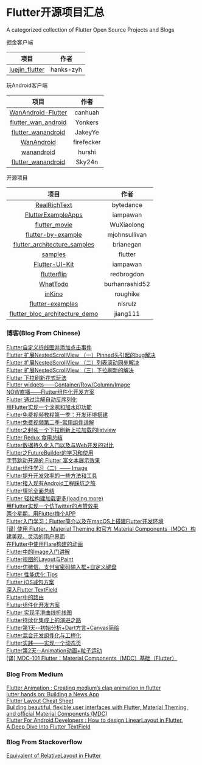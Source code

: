 # Flutter开源项目汇总  
A categorized collection of Flutter Open Source Projects and Blogs


掘金客户端

|                             项目                             |   作者    |
| :----------------------------------------------------------: | :-------: |
| [juejin_flutter](https://github.com/hanks-zyh/juejin_flutter) | hanks-zyh |

玩Android客户端

|                             项目                             |    作者    |
| :----------------------------------------------------------: | :--------: |
| [WanAndroid-Flutter](https://github.com/canhuah/WanAndroid-Flutter) |  canhuah   |
| [flutter_wan_android](https://github.com/Yonkers/flutter_wan_android) |  Yonkers   |
| [flutter_wanandroid](https://github.com/JakeyYe/flutter_wanandroid) |  JakeyYe   |
|    [WanAndroid](https://github.com/firefecker/WanAndroid)    | firefecker |
|      [wanandroid](https://github.com/hurshi/wanandroid)      |   hurshi   |
| [flutter_wanandroid](https://github.com/Sky24n/flutter_wanandroid) |   Sky24n   |

开源项目

|                             项目                             |   作者    |
| :----------------------------------------------------------: | :-------: |
|  [RealRichText](https://github.com/bytedance/RealRichText)   | bytedance |
| [FlutterExampleApps](https://github.com/iampawan/FlutterExampleApps) | iampawan  |
| [flutter_movie](https://github.com/WuXiaolong/flutter_movie) | WuXiaolong  |
| [flutter-by-example](https://github.com/mjohnsullivan/flutter-by-example) | mjohnsullivan |
| [flutter_architecture_samples](https://github.com/brianegan/flutter_architecture_samples) | brianegan |
| [samples](https://github.com/flutter/samples) | flutter |
| [Flutter-UI-Kit](https://github.com/iampawan/Flutter-UI-Kit) | iampawan |
| [flutterflip](https://github.com/redbrogdon/flutterflip) | redbrogdon |
| [WhatTodo](https://github.com/burhanrashid52/WhatTodo) | burhanrashid52 |
| [inKino](https://github.com/roughike/inKino) | roughike |
| [flutter-examples](https://github.com/nisrulz/flutter-examples) | nisrulz |
| [flutter_bloc_architecture_demo](https://github.com/jiang111/flutter_bloc_architecture_demo) | jiang111 |

### 博客(Blog From Chinese)
[Flutter自定义折线图并添加点击事件](https://juejin.im/post/5bf4a85b6fb9a049c84f1313)  
[Flutter 扩展NestedScrollView （一）Pinned头引起的bug解决](https://juejin.im/post/5bea43ade51d45544844010a)  
[Flutter 扩展NestedScrollView （二）列表滚动同步解决](https://juejin.im/post/5bea90c6e51d450319791b2e)  
[Flutter 扩展NestedScrollView （三）下拉刷新的解决](https://juejin.im/post/5beb91275188251d9e0c1d73)  
[Flutter 下拉刷新花式玩法](https://juejin.im/post/5bebcc44f265da61682aedb8)  
[Flutter widgets——Container/Row/Column/Image](https://juejin.im/post/5bdfd278e51d45783a42bd3c)  
[NOW直播——Flutter组件化开发方案](https://juejin.im/post/5bf65a776fb9a049ba41359c)  
[Flutter 通过注解自动反序列化](https://juejin.im/entry/5bf77afaf265da6166241d1c)  
[用Flutter实现一个涂鸦和加水印功能](https://juejin.im/post/5bf76c55e51d4540496696d0)  
[Flutter免费视频教程第一季：开发环境搭建](https://juejin.im/post/5be3d54cf265da611d6624d3)  
[Flutter免费视频第二季-常用组件讲解](https://juejin.im/post/5bfb3bdc6fb9a049f9123e90)  
[Flutter之封装一个下拉刷新上拉加载的listview](https://juejin.im/post/5bfaa3e3e51d45081349d003)  
[Flutter Redux 食用总结](https://juejin.im/post/5bf95aaa51882516e1542e31)  
[Flutter数据持久化入门以及与Web开发的对比](https://juejin.im/post/5bf7b4a06fb9a049db72c756)  
[Flutter之FutureBuilder的学习和使用](https://juejin.im/post/5bfa9feee51d4524d9250689)  
[字节跳动开源的 Flutter 富文本展示效果](https://juejin.im/entry/5bfe4b7e51882550d05cb0bf)   
[Flutter组件学习（二）—— Image](https://juejin.im/post/5c00a971f265da61776bb1c6)  
[Flutter提升开发效率的一些方法和工具](https://juejin.im/post/5bffea7551882505d840503a)  
[Flutter接入现有Android工程踩坑之旅](https://juejin.im/post/5c0399086fb9a04a006ec100)  
[Flutter填坑全面总结](https://juejin.im/post/5c00ce886fb9a049ca371388)  
[Flutter 轻松构建加载更多(loading more)](https://juejin.im/post/5bfb9cb7e51d45592b766769)  
[用Flutter实现一个仿Twitter的点赞效果](https://juejin.im/post/5bf01b7d51882516fa638069)  
[两个星期，用Flutter撸个APP](https://juejin.im/post/5bf2b829e51d4514df5b720d)  
[Flutter入门学习：Flutter简介以及在macOS上搭建Flutter开发环境](https://juejin.im/post/5bf61a496fb9a049a62c34c0)  
[[译] 使用 Flutter、Material Theming 和官方 Material Components（MDC）构建美观，灵活的用户界面](https://juejin.im/post/5c07d8a7518825778a56b80f)  
[在Flutter中使用Flare构建的动画](https://juejin.im/post/5c0a9c486fb9a049c84f4556)  
[Flutter中的Image入门讲解](https://juejin.im/post/5c10871ae51d451402773231)  
[Flutter视图的Layout与Paint](https://juejin.im/post/5c0fc3cb5188251da07e09b3)  
[Flutter仿微信，支付宝密码输入框+自定义键盘](https://juejin.im/post/5c10ef31e51d452e2c698673)  
[Flutter 性能优化 Tips](https://juejin.im/post/5c123e7d6fb9a049df23f12e)  
[Flutter iOS减包方案](https://juejin.im/post/5c0dd22ce51d455fc5426bb2)  
[深入Flutter TextField](https://juejin.im/post/5c12250af265da61590b8b20)  
[Flutter中的路由](https://juejin.im/post/5c14a2e0e51d454827178e0e)  
[Flutter组件化开发方案](https://juejin.im/post/5c14cd8351882509e0270818)  
[Flutter 实现平滑曲线折线图](https://juejin.im/post/5c14891ef265da61616e956b)  
[Flutter持续化集成上的演进之路](https://juejin.im/post/5c15ded36fb9a049ba4178a6)  
[Flutter第1天--初始分析+Dart方言+Canvas简绘](https://juejin.im/post/5c1637fe6fb9a049d5196438)  
[Flutter混合开发组件化与工程化](http://zhengxiaoyong.com/2018/12/16/Flutter%E6%B7%B7%E5%90%88%E5%BC%80%E5%8F%91%E7%BB%84%E4%BB%B6%E5%8C%96%E4%B8%8E%E5%B7%A5%E7%A8%8B%E5%8C%96/)  
[Flutter实践——实现一个动态页](https://juejin.im/post/5c177a6df265da61273d4c7a)  
[Flutter第2天--Animation动画+粒子运动](https://juejin.im/post/5c176700f265da61602cd6ff)  
[[译] MDC-101 Flutter：Material Components（MDC）基础（Flutter）](https://juejin.im/post/5c1758e6e51d451a77161ab5)  

### Blog From Medium
[Flutter Animation : Creating medium’s clap animation in flutter](https://proandroiddev.com/flutter-animation-creating-mediums-clap-animation-in-flutter-3168f047421e)  
[lutter hands on: Building a News App](https://blog.geekyants.com/flutter-hands-on-building-a-news-app-fe233027185f)  
[Flutter Layout Cheat Sheet](https://proandroiddev.com/flutter-layout-cheat-sheet-5363348d037e)  
[Building beautiful, flexible user interfaces with Flutter, Material Theming, and official Material Components (MDC)](https://medium.com/flutter-io/building-beautiful-flexible-user-interfaces-with-flutter-material-theming-and-official-material-13ae9279ef19)  
[Flutter For Android Developers : How to design LinearLayout in Flutter.](https://proandroiddev.com/flutter-for-android-developers-how-to-design-linearlayout-in-flutter-5d819c0ddf1a)  
[A Deep Dive Into Flutter TextField](https://medium.com/flutter-community/a-deep-dive-into-flutter-textfields-f0e676aaab7a)  

### Blog From Stackoverflow
[Equivalent of RelativeLayout in Flutter](https://stackoverflow.com/questions/44396075/equivalent-of-relativelayout-in-flutter)  
